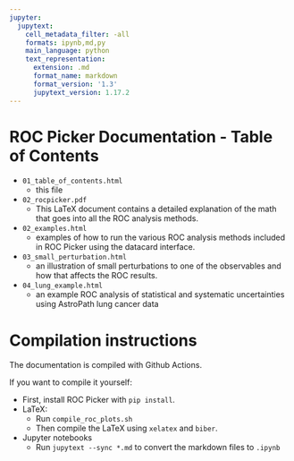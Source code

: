 ```yaml
---
jupyter:
  jupytext:
    cell_metadata_filter: -all
    formats: ipynb,md,py
    main_language: python
    text_representation:
      extension: .md
      format_name: markdown
      format_version: '1.3'
      jupytext_version: 1.17.2
---
```


# ROC Picker Documentation - Table of Contents

 - `01_table_of_contents.html`
   - this file
 - `02_rocpicker.pdf`
   - This LaTeX document contains a detailed explanation of the math that
     goes into all the ROC analysis methods.
 - `02_examples.html`
   - examples of how to run the various ROC analysis methods included in ROC Picker
     using the datacard interface.
 - `03_small_perturbation.html`
   - an illustration of small perturbations to one of the
     observables and how that affects the ROC results.
 - `04_lung_example.html`
   - an example ROC analysis of statistical and systematic uncertainties
     using AstroPath lung cancer data

# Compilation instructions

The documentation is compiled with Github Actions.

If you want to compile it yourself:

 - First, install ROC Picker with `pip install`.
 - LaTeX:
   - Run `compile_roc_plots.sh`
   - Then compile the LaTeX using `xelatex` and `biber`.
 - Jupyter notebooks
   - Run `jupytext --sync *.md` to convert the markdown files to `.ipynb`